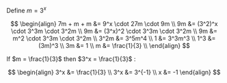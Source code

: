 Define $m = 3^x$ 

$$
\begin{align}
7m + m + m &= 9^x \cdot 27m \cdot 9m \\
9m &= (3^2)^x \cdot 3^3m \cdot 3^2m \\
9m &= (3^x)^2 \cdot 3^3m \cdot 3^2m \\
9m &= m^2 \cdot 3^3m \cdot 3^2m \\
3^2m &= 3^5m^4 \\
1 &= 3^3m^3 \\
1^3 &= (3m)^3 \\
3m &= 1 \\
m &= \frac{1}{3} \\
\end{align}
$$

If $m = \frac{1}{3}$ then $3^x = \frac{1}{3}$ :

$$
\begin{align}
3^x &= \frac{1}{3} \\
3^x &= 3^{-1} \\
x &= -1
\end{align}
$$

